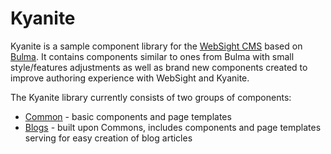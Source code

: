 # Kyanite

Kyanite is a sample component library for the [WebSight CMS](https://www.websight.io/) based on [Bulma](https://bulma.io/).
It contains components similar to ones from Bulma with small style/features adjustments as well as
brand new components created to improve authoring experience with WebSight and Kyanite.

The Kyanite library currently consists of two groups of components:

* [Common](./common) - basic components and page templates
* [Blogs](./blogs) - built upon Commons, 
includes components and page templates serving for easy creation of blog articles

[//]: # (TODO think over division into layouts/non-layouts, because 'Kyanite layouts' are not actually layouts in the UI)
[//]: # (TODO should columns be in a separate 'Kyanite Columns' group?)
[//]: # (TODO should featuredblogarticle be in 'Kyanite Components' group?)
